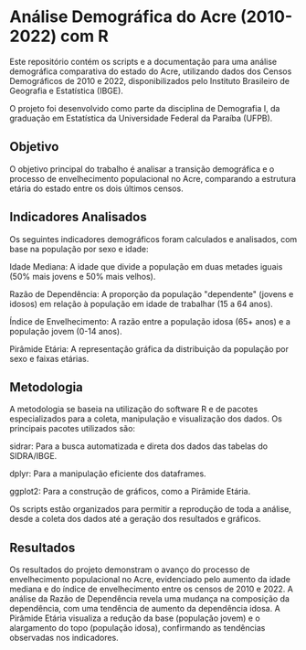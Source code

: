 # Análise Demográfica do Acre (2010-2022) com R
Este repositório contém os scripts e a documentação para uma análise demográfica comparativa do estado do Acre, utilizando dados dos Censos Demográficos de 2010 e 2022, disponibilizados pelo Instituto Brasileiro de Geografia e Estatística (IBGE).

O projeto foi desenvolvido como parte da disciplina de Demografia I, da graduação em Estatística da Universidade Federal da Paraíba (UFPB).

## Objetivo
O objetivo principal do trabalho é analisar a transição demográfica e o processo de envelhecimento populacional no Acre, comparando a estrutura etária do estado entre os dois últimos censos.

## Indicadores Analisados
Os seguintes indicadores demográficos foram calculados e analisados, com base na população por sexo e idade:

Idade Mediana: A idade que divide a população em duas metades iguais (50% mais jovens e 50% mais velhos).

Razão de Dependência: A proporção da população "dependente" (jovens e idosos) em relação à população em idade de trabalhar (15 a 64 anos).

Índice de Envelhecimento: A razão entre a população idosa (65+ anos) e a população jovem (0-14 anos).

Pirâmide Etária: A representação gráfica da distribuição da população por sexo e faixas etárias.

## Metodologia
A metodologia se baseia na utilização do software R e de pacotes especializados para a coleta, manipulação e visualização dos dados. Os principais pacotes utilizados são:

sidrar: Para a busca automatizada e direta dos dados das tabelas do SIDRA/IBGE.

dplyr: Para a manipulação eficiente dos dataframes.

ggplot2: Para a construção de gráficos, como a Pirâmide Etária.

Os scripts estão organizados para permitir a reprodução de toda a análise, desde a coleta dos dados até a geração dos resultados e gráficos.

## Resultados
Os resultados do projeto demonstram o avanço do processo de envelhecimento populacional no Acre, evidenciado pelo aumento da idade mediana e do índice de envelhecimento entre os censos de 2010 e 2022. A análise da Razão de Dependência revela uma mudança na composição da dependência, com uma tendência de aumento da dependência idosa. A Pirâmide Etária visualiza a redução da base (população jovem) e o alargamento do topo (população idosa), confirmando as tendências observadas nos indicadores.
